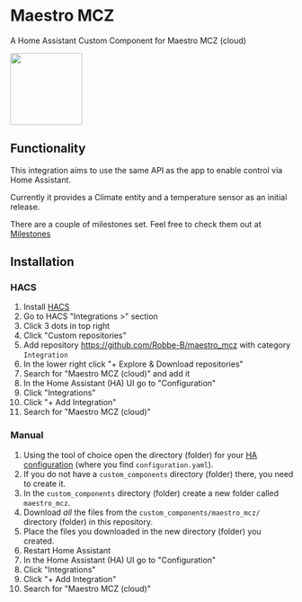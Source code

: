 # Maestro MCZ

A Home Assistant Custom Component for Maestro MCZ (cloud)

<img src="https://github.com/Robbe-B/maestro_mcz/blob/main/docs/app_icon.png" width="128" height="128">

## Functionality

This integration aims to use the same API as the app to enable control via Home Assistant.

Currently it provides a Climate entity and a temperature sensor as an initial release.

There are a couple of milestones set. Feel free to check them out at [Milestones](https://github.com/Robbe-B/maestro_mcz/milestones)

## Installation

### HACS

1. Install [HACS](https://hacs.xyz/)
2. Go to HACS "Integrations >" section
3. Click 3 dots in top right
4. Click "Custom repositories"
5. Add repository https://github.com/Robbe-B/maestro_mcz with category `Integration`
6. In the lower right click "+ Explore & Download repositories"
7. Search for "Maestro MCZ (cloud)" and add it
8. In the Home Assistant (HA) UI go to "Configuration"
9. Click "Integrations"
10. Click "+ Add Integration"
11. Search for "Maestro MCZ (cloud)"

### Manual

1. Using the tool of choice open the directory (folder) for your [HA configuration](https://www.home-assistant.io/docs/configuration/) (where you find `configuration.yaml`).
2. If you do not have a `custom_components` directory (folder) there, you need to create it.
3. In the `custom_components` directory (folder) create a new folder called `maestro_mcz`.
4. Download _all_ the files from the `custom_components/maestro_mcz/` directory (folder) in this repository.
5. Place the files you downloaded in the new directory (folder) you created.
6. Restart Home Assistant
7. In the Home Assistant (HA) UI go to "Configuration"
8. Click "Integrations"
9. Click "+ Add Integration"
10. Search for "Maestro MCZ (cloud)"

